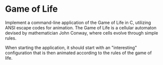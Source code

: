 # Game of Life

Implement a command-line application of the Game of Life in C, utilizing ANSI escape codes for animation. The Game of Life is a cellular automaton devised by mathematician John Conway, where cells evolve through simple rules.

When starting the application, it should start with an "interesting" configuration that is then animated according to the rules of the game of life.
